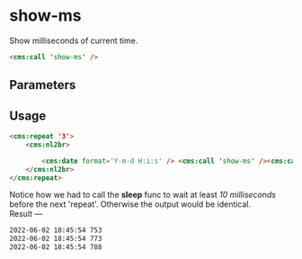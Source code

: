# show-ms

Show milliseconds of current time.

```html
<cms:call 'show-ms' />
```

## Parameters

## Usage

```html
<cms:repeat '3'>
    <cms:nl2br>

        <cms:date format='Y-m-d H:i:s' /> <cms:call 'show-ms' /><cms:call 'sleep' '0.01' />
    </cms:nl2br>
</cms:repeat>
```
Notice how we had to call the **sleep** func to wait at least *10 milliseconds* before the next 'repeat'. Otherwise the output would be identical.<br>
Result &mdash;
```txt
2022-06-02 18:45:54 753
2022-06-02 18:45:54 773
2022-06-02 18:45:54 788
```
